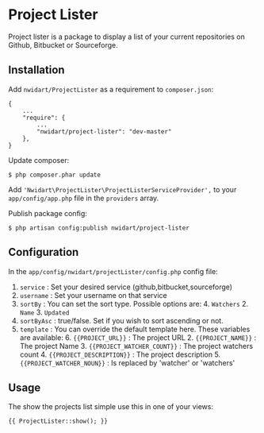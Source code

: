 # Project Lister

Project lister is a package to display a list of your current repositories on Github, Bitbucket or Sourceforge. 

## Installation

Add `nwidart/ProjectLister` as a requirement to `composer.json`:

```
{
    ...
    "require": {
        ...
        "nwidart/project-lister": "dev-master"
    },
}
```

Update composer:

```
$ php composer.phar update
```

Add `'Nwidart\ProjectLister\ProjectListerServiceProvider',` to your `app/config/app.php` file in the `providers` array.



Publish package config:

```
$ php artisan config:publish nwidart/project-lister
```


## Configuration

In the `app/config/nwidart/projectLister/config.php` config file:

1. `service` : Set your desired service (github,bitbucket,sourceforge)
2. `username` : Set your username on that service
3. `sortBy` : You can set the sort type. Possible options are:
	4. `Watchers`
	2. `Name`
	3. `Updated`
4. `sortByAsc` : true/false. Set if you wish to sort ascending or not.
5. `template` : You can override the default template here. These variables are available:
	6. `{{PROJECT_URL}}` :  The project URL
	2. `{{PROJECT_NAME}}` : The project Name
	3. `{{PROJECT_WATCHER_COUNT}}` : The project watchers count
	4. `{{PROJECT_DESCRIPTION}}` : The project description
	5. `{{PROJECT_WATCHER_NOUN}}` : Is replaced by 'watcher' or 'watchers'

## Usage
The show the projects list simple use this in one of your views:

    {{ ProjectLister::show(); }}